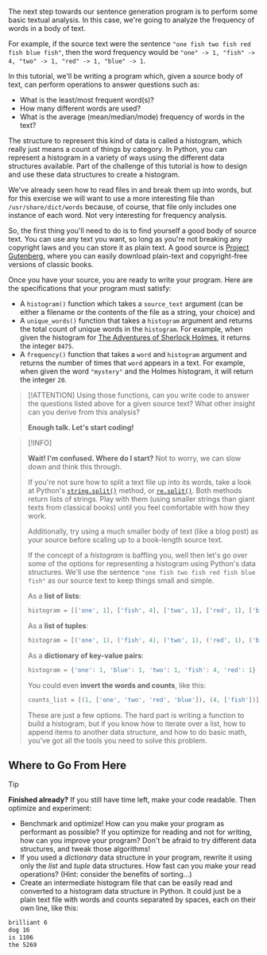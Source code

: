 The next step towards our sentence generation program is to perform some basic textual analysis. In this case, we're going to analyze the frequency of words in a body of text.

For example, if the source text were the sentence `"one fish two fish red fish blue fish"`, then the word frequency would be `"one" -> 1, "fish" -> 4, "two" -> 1, "red" -> 1, "blue" -> 1`.

In this tutorial, we'll be writing a program which, given a source body of text, can perform operations to answer questions such as:

- What is the least/most frequent word(s)?
- How many different words are used?
- What is the average (mean/median/mode) frequency of words in the text?

The structure to represent this kind of data is called a histogram, which really just means a count of things by category. In Python, you can represent a histogram in a variety of ways using the different data structures available. Part of the challenge of this tutorial is how to design and use these data structures to create a histogram.

We've already seen how to read files in and break them up into words, but for this exercise we will want to use a more interesting file than `/usr/share/dict/words` because, of course, that file only includes one instance of each word. Not very interesting for frequency analysis.

So, the first thing you'll need to do is to find yourself a good body of source text. You can use any text you want, so long as you're not breaking any copyright laws and you can store it as plain text. A good source is [Project Gutenberg](https://www.gutenberg.org/), where you can easily download plain-text and copyright-free versions of classic books.

Once you have your source, you are ready to write your program. Here are the specifications that your program must satisfy:

- A `histogram()` function which takes a `source_text` argument (can be either a filename or the contents of the file as a string, your choice) and
- A `unique_words()` function that takes a `histogram` argument and returns the total count of unique words in the `histogram`. For example, when given the histogram for [The Adventures of Sherlock Holmes](https://www.gutenberg.org/ebooks/1661), it returns the integer `8475`.
- A `frequency()` function that takes a `word` and `histogram` argument and returns the number of times that `word` appears in a text. For example, when given the word `"mystery"` and the Holmes histogram, it will return the integer `20`.

> [!ATTENTION]
> Using those functions, can you write code to answer the questions listed above for a given source text? What other insight can you derive from this analysis?
>
> **Enough talk. Let's start coding!**

> [!INFO]
>
> **Wait! I'm confused. Where do I start?**
> Not to worry, we can slow down and think this through.
>
> If you're not sure how to split a text file up into its words, take a look at Python's [`string.split()`](https://docs.python.org/3/library/stdtypes.html#str.split) method, or [`re.split()`](https://docs.python.org/3/library/re.html#re.split). Both methods return lists of strings. Play with them (using smaller strings than giant texts from classical books) until you feel comfortable with how they work.
>
> Additionally, try using a much smaller body of text (like a blog post) as your source before scaling up to a book-length source text.
>
> If the concept of a *histogram* is baffling you, well then let's go over some of the options for representing a histogram using Python's data structures. We'll use the sentence `"one fish two fish red fish blue fish"` as our source text to keep things small and simple.
>
> As a **list of lists**:
>
> ```python
> histogram = [['one', 1], ['fish', 4], ['two', 1], ['red', 1], ['blue', 1]]
> ```
>
> As a **list of tuples**:
>
> ```python
> histogram = [('one', 1), ('fish', 4), ('two', 1), ('red', 1), ('blue', 1)]
> ```
>
> As a **dictionary of key-value pairs**:
>
> ```python
> histogram = {'one': 1, 'blue': 1, 'two': 1, 'fish': 4, 'red': 1}
> ```
>
> You could even **invert the words and counts**, like this:
>
> ```python
> counts_list = [(1, ['one', 'two', 'red', 'blue']), (4, ['fish'])]
> ```
>
> These are just a few options. The hard part is writing a function to build a histogram, but if you know how to iterate over a list, how to append items to another data structure, and how to do basic math, you've got all the tools you need to solve this problem.

## Where to Go From Here

> [!TIP]
> **Finished already?** If you still have time left, make your code readable. Then optimize and experiment:
>
> - Benchmark and optimize! How can you make your program as performant as possible? If you optimize for reading and not for writing, how can you improve your program? Don't be afraid to try different data structures, and tweak those algorithms!
> - If you used a *dictionary* data structure in your program, rewrite it using only the *list* and *tuple* data structures. How fast can you make your read operations? (Hint: consider the benefits of sorting...)
> - Create an intermediate histogram file that can be easily read and converted to a histogram data structure in Python. It could just be a plain text file with words and counts separated by spaces, each on their own line, like this:
>
> ```bash
> brilliant 6
> dog 16
> is 1106
> the 5269
> ```

